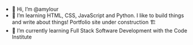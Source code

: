 - 👋 Hi, I’m @amylour
- 👀 I’m learning HTML, CSS, JavaScript and Python. I like to build things and write about things! Portfolio site under construction 🏗️
- 🌱 I’m currently learning Full Stack Software Development with the Code Institute


<!---
amylour/amylour is a ✨ special ✨ repository because its `README.md` (this file) appears on your GitHub profile.
You can click the Preview link to take a look at your changes.
--->
